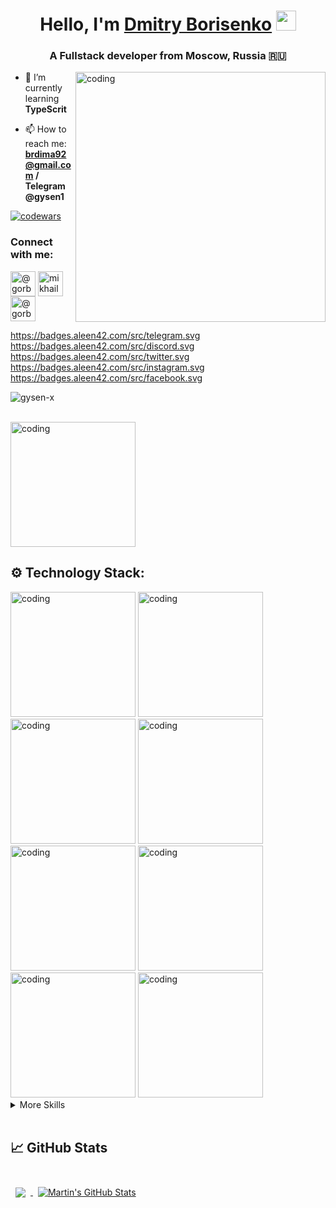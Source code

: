 <h1 align="center">Hello, I'm <a href="https://www.linkedin.com/in/dmitry-borisenko-9a8144128/" target="_blank">Dmitry Borisenko</a> 
<img src="https://github.com/blackcater/blackcater/raw/main/images/Hi.gif" height="32"/></h1>
<h3 align="center">A Fullstack developer from Moscow, Russia 🇷🇺</h3>

<img align="right" alt="coding" width="400" src="https://c.tenor.com/2uyENRmiUt0AAAAC/coding.gif">

- 🌱 I’m currently learning **TypeScrit**

- 📫 How to reach me: **brdima92@gmail.com / Telegram @gysen1**


<a href="https://www.codewars.com/" target="blank"><img alt="codewars" src="https://www.codewars.com/users/gysen/badges/large"></a>

<h3 align="left">Connect with me:</h3>
<p align="left">
<a href="https://t.me/gysen1" target="_blank"><img align="center" src="https://upload.wikimedia.org/wikipedia/commons/thumb/8/83/Telegram_2019_Logo.svg/800px-Telegram_2019_Logo.svg.png" alt="@gorbadey_m" height="40" width="40" /></a>
<a href="https://www.linkedin.com/in/dmitry-borisenko-9a8144128/" target="_blank"><img align="center" src="https://raw.githubusercontent.com/rahuldkjain/github-profile-readme-generator/master/src/images/icons/Social/linked-in-alt.svg" alt="mikhail-gorbadey" height="40" width="40" /></a>
<a href="https://instagram.com/gysen?igshid=YmMyMTA2M2Y=" target="_blank"><img align="center" src="https://raw.githubusercontent.com/rahuldkjain/github-profile-readme-generator/master/src/images/icons/Social/instagram.svg" alt="@gorbadey_m" height="40" width="40" /></a>
</p>

https://badges.aleen42.com/src/telegram.svg
https://badges.aleen42.com/src/discord.svg
https://badges.aleen42.com/src/twitter.svg
https://badges.aleen42.com/src/instagram.svg
https://badges.aleen42.com/src/facebook.svg

<p align="left"> <img src="https://komarev.com/ghpvc/?username=gysen-x&label=Profile%20views&color=0e75b6&style=flat" alt="gysen-x" /> </p>

<br>

<img alt="coding" width="200" src="https://badges.aleen42.com/src/lunkr.svg">

## ⚙️ Technology Stack:

  <img alt="coding" width="200" src="https://badges.aleen42.com/src/javascript.svg">
  <img alt="coding" width="200" src="https://badges.aleen42.com/src/node.svg">
  <img alt="coding" width="200" src="https://badges.aleen42.com/src/react.svg">
  <img alt="coding" width="200" src="https://badges.aleen42.com/src/tailwindcss.svg">
  <img alt="coding" width="200" src="https://badges.aleen42.com/src/docker.svg">
  <img alt="coding" width="200" src="https://badges.aleen42.com/src/typescript.svg">
  <img alt="coding" width="200" src="https://badges.aleen42.com/src/webpack.svg">
  <img alt="coding" width="200" src="https://badges.aleen42.com/src/redux.svg">
  
<details>
<summary>More Skills</summary>
<br>
  
<img alt="coding" width="200" src="https://badges.aleen42.com/src/github.svg">
  <img alt="coding" width="200" src="https://badges.aleen42.com/src/gitlab.svg">
  <img alt="coding" width="200" src="https://badges.aleen42.com/src/visual_studio_code.svg">
  <img alt="coding" width="200" src="https://badges.aleen42.com/src/eslint.svg">
  <img alt="coding" width="200" src="https://badges.aleen42.com/src/jest_1.svg">
  <img alt="coding" width="200" src="https://badges.aleen42.com/src/npm.svg">
  
</details>

<br>

## &#x1f4c8; GitHub Stats

<br>

<a href="https://github.com/braydoncoyer">
  <img align="center" style="margin:0.5rem" src="https://github-readme-stats.vercel.app/api/top-langs/?username=braydoncoyer&hide=html,css&title_color=ffffff&text_color=c9cacc&icon_color=4AB197&bg_color=1A2B34" />
</a>

<a href="https://github.com/braydoncoyer">
  <img align="center" style="margin:0.5rem" src="https://github-readme-stats.vercel.app/api?username=braydoncoyer&show_icons=true&line_height=27&count_private=true&title_color=ffffff&text_color=c9cacc&icon_color=4AB097&bg_color=1A2B34" alt="Martin's GitHub Stats" />
</a>

<br>



